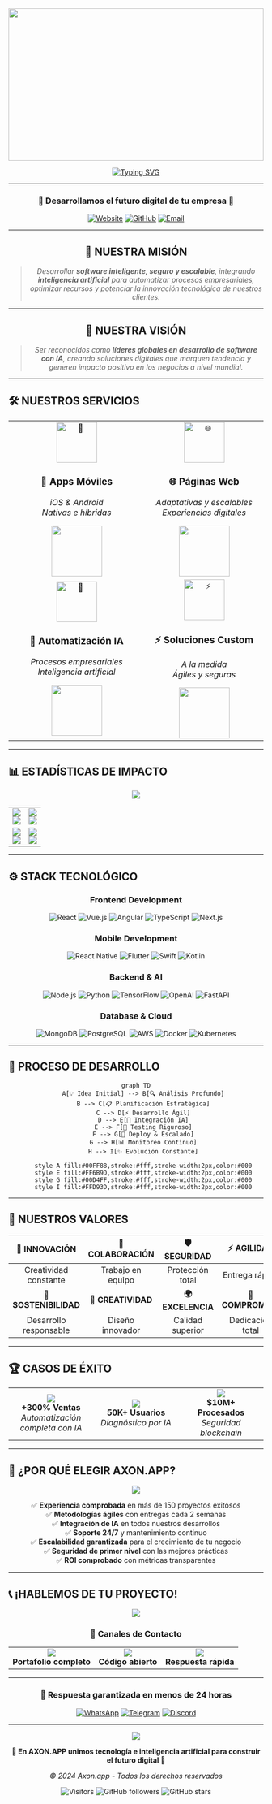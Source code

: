 <div align="center">

<!-- Banner Hero Animado -->
<img width="100%" height="300" src="https://capsule-render.vercel.app/api?type=waving&color=gradient&customColorList=6,11,20&height=300&section=header&text=AXON.APP&fontSize=70&fontColor=fff&animation=twinkling&fontAlignY=35&desc=Transformamos%20ideas%20en%20soluciones%20digitales%20inteligentes&descAlignY=55&descSize=18"/>

[![Typing SVG](https://readme-typing-svg.demolab.com?font=Orbitron&size=24&duration=3000&pause=1000&color=00FF88&center=true&vCenter=true&multiline=true&width=800&height=100&lines=🚀+Desarrollo+de+Software+Inteligente;🤖+Integración+de+Inteligencia+Artificial;⚡+Soluciones+Digitales+Escalables)](https://git.io/typing-svg)

---

### 🌟 **Desarrollamos el futuro digital de tu empresa** 🌟

[![Website](https://img.shields.io/badge/🌐_Sitio_Web-Visit-blue?style=for-the-badge&logoColor=white&color=00FF88)](https://axon-app.github.io/Axon.app/)
[![GitHub](https://img.shields.io/badge/📁_GitHub-Repository-black?style=for-the-badge&logo=github&color=2D2D5F)](https://github.com/Axon-app)
[![Email](https://img.shields.io/badge/📧_Contacto-Email-red?style=for-the-badge&logo=gmail&logoColor=white&color=FF6B9D)](mailto:contacto@axon.app)

</div>

---

<div align="center">

## 🎯 **NUESTRA MISIÓN**

> *Desarrollar **software inteligente, seguro y escalable**, integrando **inteligencia artificial** para automatizar procesos empresariales, optimizar recursos y potenciar la innovación tecnológica de nuestros clientes.*

</div>

---

<div align="center">

## 🔮 **NUESTRA VISIÓN**

> *Ser reconocidos como **líderes globales en desarrollo de software con IA**, creando soluciones digitales que marquen tendencia y generen impacto positivo en los negocios a nivel mundial.*

</div>

---

## 🛠️ **NUESTROS SERVICIOS**

<div align="center">

<table>
  <tr>
    <td align="center" width="25%">
      <img src="https://raw.githubusercontent.com/Tarikul-Islam-Anik/Animated-Fluent-Emojis/master/Emojis/Objects/Mobile%20Phone.png" alt="📱" width="80"/>
      <br/>
      <h3><strong>📱 Apps Móviles</strong></h3>
      <p><em>iOS & Android<br/>Nativas e híbridas</em></p>
      <img src="https://github-readme-stats.vercel.app/api?username=&hide_title=true&hide_rank=true&show_icons=true&include_all_commits=true&count_private=true&disable_animations=false&theme=radical&locale=en&hide_border=true&custom_title=Mobile%20Apps" height="100"/>
    </td>
    <td align="center" width="25%">
      <img src="https://raw.githubusercontent.com/Tarikul-Islam-Anik/Animated-Fluent-Emojis/master/Emojis/Objects/Globe%20with%20Meridians.png" alt="🌐" width="80"/>
      <br/>
      <h3><strong>🌐 Páginas Web</strong></h3>
      <p><em>Adaptativas y escalables<br/>Experiencias digitales</em></p>
      <img src="https://github-readme-streak-stats.herokuapp.com/?user=&theme=radical&hide_border=true&background=0D1117&ring=00FF88&fire=FF6B9D&currStreakLabel=00D4FF" height="100"/>
    </td>
  </tr>
  <tr>
    <td align="center" width="25%">
      <img src="https://raw.githubusercontent.com/Tarikul-Islam-Anik/Animated-Fluent-Emojis/master/Emojis/Objects/Robot.png" alt="🤖" width="80"/>
      <br/>
      <h3><strong>🤖 Automatización IA</strong></h3>
      <p><em>Procesos empresariales<br/>Inteligencia artificial</em></p>
      <img src="https://github-readme-activity-graph.vercel.app/graph?username=&bg_color=0D1117&color=00FF88&line=00D4FF&point=FF6B9D&area=true&hide_border=true" height="100"/>
    </td>
    <td align="center" width="25%">
      <img src="https://raw.githubusercontent.com/Tarikul-Islam-Anik/Animated-Fluent-Emojis/master/Emojis/Objects/High%20Voltage.png" alt="⚡" width="80"/>
      <br/>
      <h3><strong>⚡ Soluciones Custom</strong></h3>
      <p><em>A la medida<br/>Ágiles y seguras</em></p>
      <img src="https://github-profile-trophy.vercel.app/?username=&theme=radical&no-frame=true&no-bg=true&margin-w=4&column=2" height="100"/>
    </td>
  </tr>
</table>

</div>

---

## 📊 **ESTADÍSTICAS DE IMPACTO**

<div align="center">

<img src="https://capsule-render.vercel.app/api?type=rect&color=gradient&customColorList=6,11,20&height=100&section=header&text=NUESTROS%20NÚMEROS&fontSize=30&fontColor=fff&animation=fadeIn"/>

<table>
  <tr>
    <td align="center">
      <img src="https://img.shields.io/badge/Proyectos_Completados-150+-00FF88?style=for-the-badge&logo=checkmark&logoColor=white"/>
      <br/>
      <img src="https://progress-bar.dev/95/?scale=100&title=Éxito&width=200&color=00ff88"/>
    </td>
    <td align="center">
      <img src="https://img.shields.io/badge/Satisfacción_Cliente-98%25-00D4FF?style=for-the-badge&logo=heart&logoColor=white"/>
      <br/>
      <img src="https://progress-bar.dev/98/?scale=100&title=Satisfacción&width=200&color=00d4ff"/>
    </td>
  </tr>
  <tr>
    <td align="center">
      <img src="https://img.shields.io/badge/Clientes_Activos-50+-FF6B9D?style=for-the-badge&logo=users&logoColor=white"/>
      <br/>
      <img src="https://progress-bar.dev/85/?scale=100&title=Clientes&width=200&color=ff6b9d"/>
    </td>
    <td align="center">
      <img src="https://img.shields.io/badge/Soporte-24/7-FFD93D?style=for-the-badge&logo=support&logoColor=black"/>
      <br/>
      <img src="https://progress-bar.dev/100/?scale=100&title=Disponibilidad&width=200&color=ffd93d"/>
    </td>
  </tr>
</table>

</div>

---

## ⚙️ **STACK TECNOLÓGICO**

<div align="center">

### **Frontend Development**
![React](https://img.shields.io/badge/React-20232A?style=for-the-badge&logo=react&logoColor=61DAFB)
![Vue.js](https://img.shields.io/badge/Vue.js-35495E?style=for-the-badge&logo=vue.js&logoColor=4FC08D)
![Angular](https://img.shields.io/badge/Angular-DD0031?style=for-the-badge&logo=angular&logoColor=white)
![TypeScript](https://img.shields.io/badge/TypeScript-007ACC?style=for-the-badge&logo=typescript&logoColor=white)
![Next.js](https://img.shields.io/badge/Next.js-000000?style=for-the-badge&logo=next.js&logoColor=white)

### **Mobile Development**
![React Native](https://img.shields.io/badge/React_Native-20232A?style=for-the-badge&logo=react&logoColor=61DAFB)
![Flutter](https://img.shields.io/badge/Flutter-02569B?style=for-the-badge&logo=flutter&logoColor=white)
![Swift](https://img.shields.io/badge/Swift-FA7343?style=for-the-badge&logo=swift&logoColor=white)
![Kotlin](https://img.shields.io/badge/Kotlin-0095D5?&style=for-the-badge&logo=kotlin&logoColor=white)

### **Backend & AI**
![Node.js](https://img.shields.io/badge/Node.js-43853D?style=for-the-badge&logo=node.js&logoColor=white)
![Python](https://img.shields.io/badge/Python-3776AB?style=for-the-badge&logo=python&logoColor=white)
![TensorFlow](https://img.shields.io/badge/TensorFlow-FF6F00?style=for-the-badge&logo=tensorflow&logoColor=white)
![OpenAI](https://img.shields.io/badge/OpenAI-412991?style=for-the-badge&logo=openai&logoColor=white)
![FastAPI](https://img.shields.io/badge/FastAPI-005571?style=for-the-badge&logo=fastapi)

### **Database & Cloud**
![MongoDB](https://img.shields.io/badge/MongoDB-4EA94B?style=for-the-badge&logo=mongodb&logoColor=white)
![PostgreSQL](https://img.shields.io/badge/PostgreSQL-316192?style=for-the-badge&logo=postgresql&logoColor=white)
![AWS](https://img.shields.io/badge/Amazon_AWS-232F3E?style=for-the-badge&logo=amazon-aws&logoColor=white)
![Docker](https://img.shields.io/badge/Docker-2496ED?style=for-the-badge&logo=docker&logoColor=white)
![Kubernetes](https://img.shields.io/badge/Kubernetes-326CE5?style=for-the-badge&logo=kubernetes&logoColor=white)

</div>

---

## 🚀 **PROCESO DE DESARROLLO**

<div align="center">

```mermaid
graph TD
    A[💡 Idea Initial] --> B[🔍 Análisis Profundo]
    B --> C[📋 Planificación Estratégica]
    C --> D[⚡ Desarrollo Ágil]
    D --> E[🤖 Integración IA]
    E --> F[🧪 Testing Riguroso]
    F --> G[🚀 Deploy & Escalado]
    G --> H[📊 Monitoreo Continuo]
    H --> I[✨ Evolución Constante]
    
    style A fill:#00FF88,stroke:#fff,stroke-width:2px,color:#000
    style E fill:#FF6B9D,stroke:#fff,stroke-width:2px,color:#000
    style G fill:#00D4FF,stroke:#fff,stroke-width:2px,color:#000
    style I fill:#FFD93D,stroke:#fff,stroke-width:2px,color:#000
```

</div>

---

## 💎 **NUESTROS VALORES**

<div align="center">

| 🚀 **INNOVACIÓN** | 🤝 **COLABORACIÓN** | 🛡️ **SEGURIDAD** | ⚡ **AGILIDAD** |
|:--:|:--:|:--:|:--:|
| Creatividad constante | Trabajo en equipo | Protección total | Entrega rápida |
| **🌱 SOSTENIBILIDAD** | **🎨 CREATIVIDAD** | **🌍 EXCELENCIA** | **💪 COMPROMISO** |
| Desarrollo responsable | Diseño innovador | Calidad superior | Dedicación total |

</div>

---

## 🏆 **CASOS DE ÉXITO**

<div align="center">

<table>
  <tr>
    <td align="center" width="33%">
      <img src="https://img.shields.io/badge/E--Commerce-Tienda_Online-00FF88?style=for-the-badge&logo=shopify&logoColor=white"/>
      <br/>
      <strong>+300% Ventas</strong>
      <br/>
      <em>Automatización completa con IA</em>
    </td>
    <td align="center" width="33%">
      <img src="https://img.shields.io/badge/HealthTech-App_Médica-00D4FF?style=for-the-badge&logo=health&logoColor=white"/>
      <br/>
      <strong>50K+ Usuarios</strong>
      <br/>
      <em>Diagnóstico por IA</em>
    </td>
    <td align="center" width="33%">
      <img src="https://img.shields.io/badge/FinTech-Plataforma_Pagos-FF6B9D?style=for-the-badge&logo=payment&logoColor=white"/>
      <br/>
      <strong>$10M+ Procesados</strong>
      <br/>
      <em>Seguridad blockchain</em>
    </td>
  </tr>
</table>

</div>

---

## 🎯 **¿POR QUÉ ELEGIR AXON.APP?**

<div align="center">

<img src="https://capsule-render.vercel.app/api?type=cylinder&color=gradient&customColorList=6,11,20&height=150&section=header&text=VENTAJAS%20COMPETITIVAS&fontSize=25&fontColor=fff&animation=blinking"/>

✅ **Experiencia comprobada** en más de 150 proyectos exitosos  
✅ **Metodologías ágiles** con entregas cada 2 semanas  
✅ **Integración de IA** en todos nuestros desarrollos  
✅ **Soporte 24/7** y mantenimiento continuo  
✅ **Escalabilidad garantizada** para el crecimiento de tu negocio  
✅ **Seguridad de primer nivel** con las mejores prácticas  
✅ **ROI comprobado** con métricas transparentes  

</div>

---

## 📞 **¡HABLEMOS DE TU PROYECTO!**

<div align="center">

<img src="https://capsule-render.vercel.app/api?type=rounded&color=gradient&customColorList=6,11,20&height=120&section=header&text=CONTACTANOS%20HOY&fontSize=30&fontColor=fff&animation=twinkling"/>

### 💬 **Canales de Contacto**

<table>
  <tr>
    <td align="center">
      <a href="https://axon-app.github.io/Axon.app/">
        <img src="https://img.shields.io/badge/🌐_Sitio_Web-Visitar-00FF88?style=for-the-badge&logoColor=white"/>
      </a>
      <br/><strong>Portafolio completo</strong>
    </td>
    <td align="center">
      <a href="https://github.com/Axon-app">
        <img src="https://img.shields.io/badge/📁_GitHub-Repositorio-2D2D5F?style=for-the-badge&logo=github"/>
      </a>
      <br/><strong>Código abierto</strong>
    </td>
    <td align="center">
      <a href="mailto:contacto@axon.app">
        <img src="https://img.shields.io/badge/📧_Email-Contacto-FF6B9D?style=for-the-badge&logo=gmail&logoColor=white"/>
      </a>
      <br/><strong>Respuesta rápida</strong>
    </td>
  </tr>
</table>

---

### 🎯 **Respuesta garantizada en menos de 24 horas**

[![WhatsApp](https://img.shields.io/badge/WhatsApp-25D366?style=for-the-badge&logo=whatsapp&logoColor=white)](https://wa.me/573001234567)
[![Telegram](https://img.shields.io/badge/Telegram-2CA5E0?style=for-the-badge&logo=telegram&logoColor=white)](https://t.me/axonapp)
[![Discord](https://img.shields.io/badge/Discord-7289DA?style=for-the-badge&logo=discord&logoColor=white)](https://discord.gg/axonapp)

</div>

---

<div align="center">

<img src="https://capsule-render.vercel.app/api?type=waving&color=gradient&customColorList=6,11,20&height=200&section=footer&text=CONSTRUYAMOS%20EL%20FUTURO%20JUNTOS&fontSize=25&fontColor=fff&animation=twinkling"/>

**🚀 En AXON.APP unimos tecnología e inteligencia artificial para construir el futuro digital 🌟**

*© 2024 Axon.app - Todos los derechos reservados*

![Visitors](https://visitor-badge.laobi.icu/badge?page_id=Axon-app.readme&color=00ff88)
![GitHub followers](https://img.shields.io/github/followers/Axon-app?style=social)
![GitHub stars](https://img.shields.io/github/stars/Axon-app?style=social)

</div>
